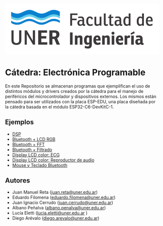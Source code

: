 
![Scheme|30%](fiuner.png)
# Cátedra: Electrónica Programable

En este Repositorio se almacenan programas que ejemplifican el uso de distintos módulos y drivers creados por la cátedra para el manejo de periféricos del microcontrolador y dispositivos externos.
Los mismos están pensado para ser utilizados con la placa ESP-EDU, una placa diseñada por la cátedra basada en el módulo ESP32-C6-DevKitC-1.

## Ejemplos

* [DSP](./firmware/examples/ej_dsp/README.md)
* [Bluetooth + LCD RGB](./firmware/examples/ej_bluetooth_ledrgb/README.md)
* [Bluetooth + FFT](./firmware/examples/ej_bluetooth_fft/README.md)
* [Bluetooth + Filtrado](./firmware/examples/ej_bluetooth_filter/README.md)
* [Display LCD color: ECG](./firmware/examples/ej_lcdcolor_ecg/README.md)
* [Display LCD color: Reproductor de audio](./firmware/examples/ej_lcdcolor_audioplayer/README.md)
* [Mouse y Teclado Bluetooth](./firmware/examples/ej_bluetooth_mouse_kb/README.md)

## Autores

* Juan Manuel Reta (juan.reta@uner.edu.ar)
* Eduardo Filomena (eduardo.filomena@uner.edu.ar)
* Juan Ignacio Cerrudo (juan.cerrudo@uner.edu.ar)
* Albano Peñalva (albano.penalva@uner.edu.ar)
* Lucía Eletti (lucia.eletti@uner.edu.ar )
* Diego Arévalo (diego.arevalo@uner.edu.ar)
